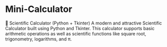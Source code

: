 # Mini-Calculator
🧮 Scientific Calculator (Python + Tkinter)  A modern and attractive Scientific Calculator built using Python and Tkinter. This calculator supports basic arithmetic operations as well as scientific functions like square root, trigonometry, logarithms, and π.

